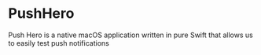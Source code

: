 # PushHero
Push Hero is a native macOS application written in pure Swift that allows us to easily test push notifications
